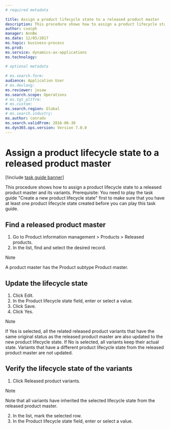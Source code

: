 ```yaml
--- 
# required metadata 
 
title: Assign a product lifecycle state to a released product master
description: This procedure shows how to assign a product lifecycle state to a released product master and its variants. 
author: cvocph 
manager: AnnBe 
ms.date: 12/05/2017
ms.topic: business-process 
ms.prod:  
ms.service: dynamics-ax-applications 
ms.technology:  
 
# optional metadata 
 
# ms.search.form:   
audience: Application User 
# ms.devlang:  
ms.reviewer: josaw
ms.search.scope: Operations 
# ms.tgt_pltfrm:  
# ms.custom:  
ms.search.region: Global
# ms.search.industry: 
ms.author: conradv
ms.search.validFrom: 2016-06-30 
ms.dyn365.ops.version: Version 7.0.0 
---
```

# Assign a product lifecycle state to a released product master

[!include [task guide banner](../../includes/task-guide-banner.md)]

This procedure shows how to assign a product lifecycle state to a released product master and its variants. Prerequisite: You need to play the task guide "Create a new product lifecycle state" first to make sure that you have at least one product lifecycle state created before you can play this task guide.


## Find a released product master
1. Go to Product information management > Products > Released products.
2. In the list, find and select the desired record.

> [!NOTE]
> A product master has the Product subtype Product master.  

## Update the lifecycle state
1. Click Edit.
2. In the Product lifecycle state field, enter or select a value.
3. Click Save.
4. Click Yes.

> [!NOTE]
> If Yes is selected, all the related released product variants that have the same original status as the released product master are also updated to the new product lifecycle state. If No is selected, all variants keep their actual state. Variants that have a different product lifecycle state from the released product master are not updated.  

## Verify the lifecycle state of the variants
1. Click Released product variants.

> [!NOTE]
> Note that all variants have inherited the selected lifecycle state from the released product master.  

2. In the list, mark the selected row.
3. In the Product lifecycle state field, enter or select a value.


